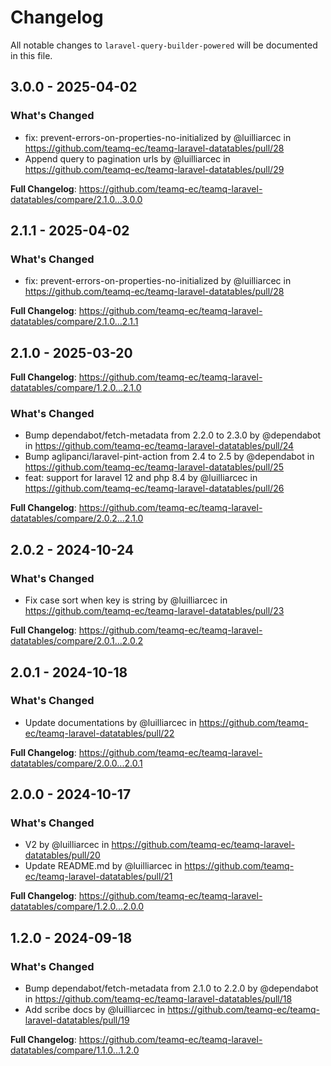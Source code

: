 # Changelog

All notable changes to `laravel-query-builder-powered` will be documented in this file.

## 3.0.0 - 2025-04-02

### What's Changed

* fix: prevent-errors-on-properties-no-initialized by @luilliarcec in https://github.com/teamq-ec/teamq-laravel-datatables/pull/28
* Append query to pagination urls by @luilliarcec in https://github.com/teamq-ec/teamq-laravel-datatables/pull/29

**Full Changelog**: https://github.com/teamq-ec/teamq-laravel-datatables/compare/2.1.0...3.0.0

## 2.1.1 - 2025-04-02

### What's Changed

* fix: prevent-errors-on-properties-no-initialized by @luilliarcec in https://github.com/teamq-ec/teamq-laravel-datatables/pull/28

**Full Changelog**: https://github.com/teamq-ec/teamq-laravel-datatables/compare/2.1.0...2.1.1

## 2.1.0 - 2025-03-20

**Full Changelog**: https://github.com/teamq-ec/teamq-laravel-datatables/compare/1.2.0...2.1.0

### What's Changed

* Bump dependabot/fetch-metadata from 2.2.0 to 2.3.0 by @dependabot in https://github.com/teamq-ec/teamq-laravel-datatables/pull/24
* Bump aglipanci/laravel-pint-action from 2.4 to 2.5 by @dependabot in https://github.com/teamq-ec/teamq-laravel-datatables/pull/25
* feat: support for laravel 12 and php 8.4 by @luilliarcec in https://github.com/teamq-ec/teamq-laravel-datatables/pull/26

**Full Changelog**: https://github.com/teamq-ec/teamq-laravel-datatables/compare/2.0.2...2.1.0

## 2.0.2 - 2024-10-24

### What's Changed

* Fix case sort when key is string by @luilliarcec in https://github.com/teamq-ec/teamq-laravel-datatables/pull/23

**Full Changelog**: https://github.com/teamq-ec/teamq-laravel-datatables/compare/2.0.1...2.0.2

## 2.0.1 - 2024-10-18

### What's Changed

* Update documentations by @luilliarcec in https://github.com/teamq-ec/teamq-laravel-datatables/pull/22

**Full Changelog**: https://github.com/teamq-ec/teamq-laravel-datatables/compare/2.0.0...2.0.1

## 2.0.0 - 2024-10-17

### What's Changed

* V2 by @luilliarcec in https://github.com/teamq-ec/teamq-laravel-datatables/pull/20
* Update README.md by @luilliarcec in https://github.com/teamq-ec/teamq-laravel-datatables/pull/21

**Full Changelog**: https://github.com/teamq-ec/teamq-laravel-datatables/compare/1.2.0...2.0.0

## 1.2.0 - 2024-09-18

### What's Changed

* Bump dependabot/fetch-metadata from 2.1.0 to 2.2.0 by @dependabot in https://github.com/teamq-ec/teamq-laravel-datatables/pull/18
* Add scribe docs by @luilliarcec in https://github.com/teamq-ec/teamq-laravel-datatables/pull/19

**Full Changelog**: https://github.com/teamq-ec/teamq-laravel-datatables/compare/1.1.0...1.2.0
